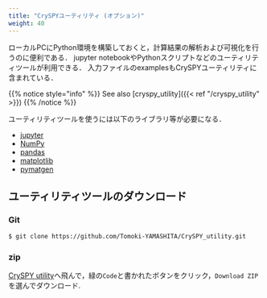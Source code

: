 ```yaml
---
title: "CrySPYユーティリティ (オプション)"
weight: 40
---
```


ローカルPCにPython環境を構築しておくと，計算結果の解析および可視化を行うのに便利である．
jupyter notebookやPythonスクリプトなどのユーティリティツールが利用できる．
入力ファイルのexamplesもCrySPYユーティリティに含まれている．

{{% notice style="info" %}}
See also [cryspy_utility]({{< ref "/cryspy_utility" >}})
{{% /notice %}}

ユーティリティツールを使うには以下のライブラリ等が必要になる．

- [jupyter](https://jupyter.org/)<i class="fas fa-external-link-alt"></i>
- [NumPy](https://numpy.org/)<i class="fas fa-external-link-alt"></i>
- [pandas](https://pandas.pydata.org/)<i class="fas fa-external-link-alt"></i>
- [matplotlib](https://matplotlib.org/)<i class="fas fa-external-link-alt"></i>
- [pymatgen](https://pymatgen.org/)<i class="fas fa-external-link-alt"></i>


## ユーティリティツールのダウンロード

### Git

``` zsh
$ git clone https://github.com/Tomoki-YAMASHITA/CrySPY_utility.git
```

### zip

[CrySPY utility](https://github.com/Tomoki-YAMASHITA/CrySPY_utility)<i class="fas fa-external-link-alt"></i>へ飛んで，緑の`Code`と書かれたボタンをクリック，`Download ZIP`を選んでダウンロード.

